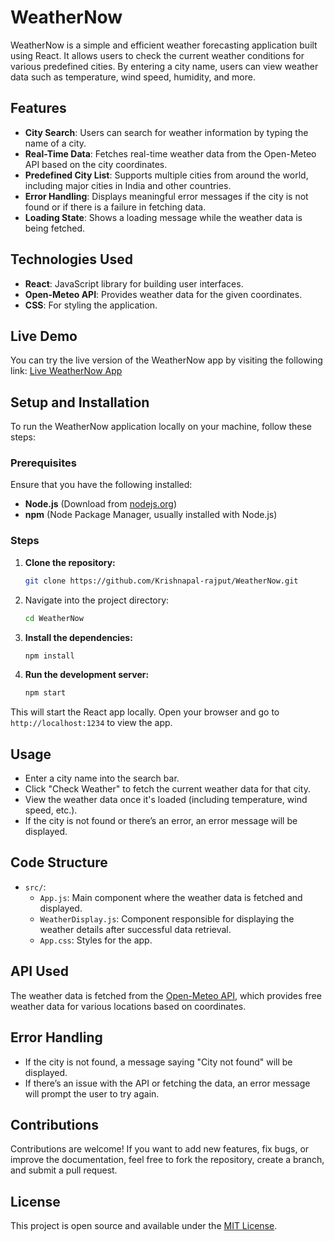 # WeatherNow

WeatherNow is a simple and efficient weather forecasting application built using React. It allows users to check the current weather conditions for various predefined cities. By entering a city name, users can view weather data such as temperature, wind speed, humidity, and more.

## Features

- **City Search**: Users can search for weather information by typing the name of a city.
- **Real-Time Data**: Fetches real-time weather data from the Open-Meteo API based on the city coordinates.
- **Predefined City List**: Supports multiple cities from around the world, including major cities in India and other countries.
- **Error Handling**: Displays meaningful error messages if the city is not found or if there is a failure in fetching data.
- **Loading State**: Shows a loading message while the weather data is being fetched.

## Technologies Used

- **React**: JavaScript library for building user interfaces.
- **Open-Meteo API**: Provides weather data for the given coordinates.
- **CSS**: For styling the application.

## Live Demo

You can try the live version of the WeatherNow app by visiting the following link:
[Live WeatherNow App](https://krishnas-weather.netlify.app/)

## Setup and Installation

To run the WeatherNow application locally on your machine, follow these steps:

### Prerequisites

Ensure that you have the following installed:
- **Node.js** (Download from [nodejs.org](https://nodejs.org/))
- **npm** (Node Package Manager, usually installed with Node.js)

### Steps

1. **Clone the repository:**
   ```bash
   git clone https://github.com/Krishnapal-rajput/WeatherNow.git
2. Navigate into the project directory:
    ```bash
    cd WeatherNow
3. **Install the dependencies:**
    ```bash
    npm install
4. **Run the development server:**
    ```bash
    npm start
This will start the React app locally. Open your browser and go to <code>http://localhost:1234</code> to view the app.

## Usage
- Enter a city name into the search bar.
- Click "Check Weather" to fetch the current weather data for that city.
- View the weather data once it's loaded (including temperature, wind speed, etc.).
- If the city is not found or there’s an error, an error message will be displayed.

## Code Structure
- <code>src/</code>:
    - <code>App.js</code>: Main component where the weather data is fetched and displayed.
    - <code>WeatherDisplay.js</code>: Component responsible for displaying the weather details after successful data retrieval.
    - <code>App.css</code>: Styles for the app.

## API Used
The weather data is fetched from the [Open-Meteo API](https://api.open-meteo.com/v1/forecast?latitude=${lat}&longitude=${lon}&current_weather=true), which provides free weather data for various locations based on coordinates.

## Error Handling
- If the city is not found, a message saying "City not found" will be displayed.
- If there’s an issue with the API or fetching the data, an error message will prompt the user to try again.

## Contributions
Contributions are welcome! If you want to add new features, fix bugs, or improve the documentation, feel free to fork the repository, create a branch, and submit a pull request.

## License
This project is open source and available under the [MIT License](./LICENSE).
